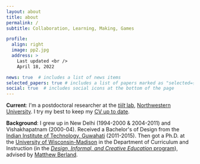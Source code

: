 ```yaml
---
layout: about
title: about
permalink: /
subtitle: Collaboration, Learning, Making, Games

profile:
  align: right
  image: pp2.jpg
  address: >
    Last updated <br />
    April 18, 2022

news: true  # includes a list of news items
selected_papers: true # includes a list of papers marked as "selected={true}"
social: true  # includes social icons at the bottom of the page
---
```


**Current**: I'm a postdoctoral researcher at the [_tiilt_ lab](https://tiilt.northwestern.edu/), [Northwestern University](https://www.northwestern.edu/).  I try my best to keep my [CV up to date](http://bit.ly/vishesh-cv-doc). 

**Background**: I grew up in New Delhi (1994-2000 & 2004-2011) and Vishakhapatnam (2000-04). Received a Bachelor's of Design from the [Indian Institute of Technology, Guwahati](https://www.iitg.ac.in/design/) (2011-2015). Then got a Ph.D. at the [University of Wisconsin-Madison](https://www.wisc.edu/) in the Department of Curriculum and Instruction (in the [_Design, Informal, and Creative Education_ program](https://ci.education.wisc.edu/research/digital-media/)), advised by [Matthew Berland](https://ci.education.wisc.edu/fac-staff/berland-matthew/).
